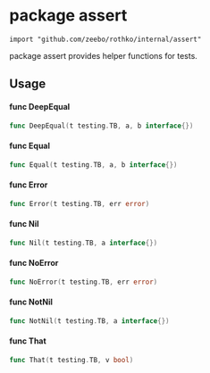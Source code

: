 # package assert

`import "github.com/zeebo/rothko/internal/assert"`

package assert provides helper functions for tests.

## Usage

#### func  DeepEqual

```go
func DeepEqual(t testing.TB, a, b interface{})
```

#### func  Equal

```go
func Equal(t testing.TB, a, b interface{})
```

#### func  Error

```go
func Error(t testing.TB, err error)
```

#### func  Nil

```go
func Nil(t testing.TB, a interface{})
```

#### func  NoError

```go
func NoError(t testing.TB, err error)
```

#### func  NotNil

```go
func NotNil(t testing.TB, a interface{})
```

#### func  That

```go
func That(t testing.TB, v bool)
```
